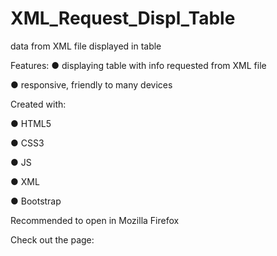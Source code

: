 # XML_Request_Displ_Table
data from XML file displayed in table 

Features:
●	displaying table with info requested from XML file

●	responsive, friendly to many devices

Created with:

●	HTML5

●	CSS3

● JS

●	XML

●	Bootstrap

Recommended to open in Mozilla Firefox

Check out the page: 

